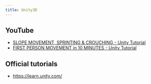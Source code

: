 ```yaml
---
title: Unity3D
---
```


## YouTube
* [SLOPE MOVEMENT, SPRINTING & CROUCHING - Unity Tutorial]([url](https://www.youtube.com/watch?v=xCxSjgYTw9c)https://www.youtube.com/watch?v=xCxSjgYTw9c)
* [FIRST PERSON MOVEMENT in 10 MINUTES - Unity Tutorial]([url](https://www.youtube.com/watch?v=f473C43s8nE)https://www.youtube.com/watch?v=f473C43s8nE)

## Official tutorials
* https://learn.unity.com/
